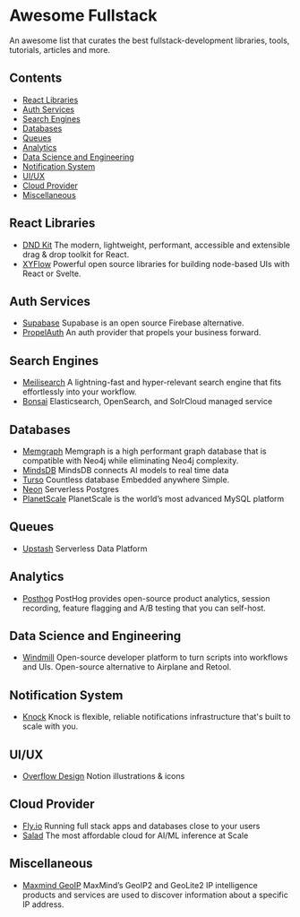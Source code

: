 # Awesome Fullstack
An awesome list that curates the best fullstack-development libraries, tools, tutorials, articles and more.

## Contents
- [React Libraries](#react-libraies)
- [Auth Services](#auth-services)
- [Search Engines](#search-engines)
- [Databases](#databases)
- [Queues](#queues)
- [Analytics](#analytics)
- [Data Science and Engineering](#data-science-and-engineering)
- [Notification System](#notification-system)
- [UI/UX](#uiux)
- [Cloud Provider](#cloud-provider)
- [Miscellaneous](#miscellaneous)

## React Libraries

- [DND Kit](https://github.com/clauderic/dnd-kit) The modern, lightweight, performant, accessible and extensible drag & drop toolkit for React.
- [XYFlow](https://github.com/xyflow/xyflow) Powerful open source libraries for building node-based UIs with React or Svelte.

## Auth Services

- [Supabase](https://supabase.com/) Supabase is an open source Firebase alternative.
- [PropelAuth](https://www.propelauth.com/) An auth provider that propels your business forward.

## Search Engines

- [Meilisearch](https://www.meilisearch.com/) A lightning-fast and hyper-relevant search engine that fits effortlessly into your workflow.
- [Bonsai](https://bonsai.io/) Elasticsearch, OpenSearch, and SolrCloud managed service

## Databases

- [Memgraph](https://memgraph.com/) Memgraph is a high performant graph database that is compatible with Neo4j while eliminating Neo4j complexity.
- [MindsDB](https://github.com/mindsdb/mindsdb) MindsDB connects AI models to real time data
- [Turso](https://turso.tech/) Countless database Embedded anywhere Simple.
- [Neon](https://neon.tech/) Serverless Postgres
- [PlanetScale](https://planetscale.com/) PlanetScale is the world’s most advanced MySQL platform

## Queues
- [Upstash](https://upstash.com/) Serverless Data Platform

## Analytics
- [Posthog](https://github.com/PostHog/posthog) PostHog provides open-source product analytics, session recording, feature flagging and A/B testing that you can self-host.

## Data Science and Engineering
- [Windmill](https://github.com/windmill-labs/windmill) Open-source developer platform to turn scripts into workflows and UIs. Open-source alternative to Airplane and Retool.

## Notification System
- [Knock](https://knock.app/) Knock is flexible, reliable notifications infrastructure that's built to scale with you.

## UI/UX
- [Overflow Design](https://www.overflow.design/index.html) Notion illustrations & icons

## Cloud Provider
- [Fly.io](https://fly.io) Running full stack apps and databases close to your users
- [Salad](https://salad.com/) The most affordable cloud for AI/ML inference at Scale

## Miscellaneous
- [Maxmind GeoIP](https://dev.maxmind.com/geoip) MaxMind’s GeoIP2 and GeoLite2 IP intelligence products and services are used to discover information about a specific IP address.
